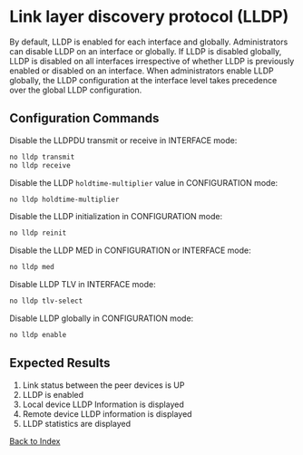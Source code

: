 # Link layer discovery protocol (LLDP)

By default, LLDP is enabled for each interface and globally.
Administrators can disable LLDP on an interface or globally.
If LLDP is disabled globally, LLDP is disabled on all interfaces irrespective of whether LLDP is previously enabled or disabled on an interface.
When administrators enable LLDP globally, the LLDP configuration at the interface level takes precedence over the global LLDP configuration.

## Configuration Commands

Disable the LLDPDU transmit or receive in INTERFACE mode:

```bash
no lldp transmit
no lldp receive
```

Disable the LLDP `holdtime-multiplier` value in CONFIGURATION mode:

```bash
no lldp holdtime-multiplier
```

Disable the LLDP initialization in CONFIGURATION mode:

```bash
no lldp reinit
```

Disable the LLDP MED in CONFIGURATION or INTERFACE mode:

```bash
no lldp med
```

Disable LLDP TLV in INTERFACE mode:

```bash
no lldp tlv-select
```

Disable LLDP globally in CONFIGURATION mode:

```bash
no lldp enable
```

## Expected Results

1. Link status between the peer devices is UP
2. LLDP is enabled
3. Local device LLDP Information is displayed
4. Remote device LLDP information is displayed
5. LLDP statistics are displayed

[Back to Index](index.md)
